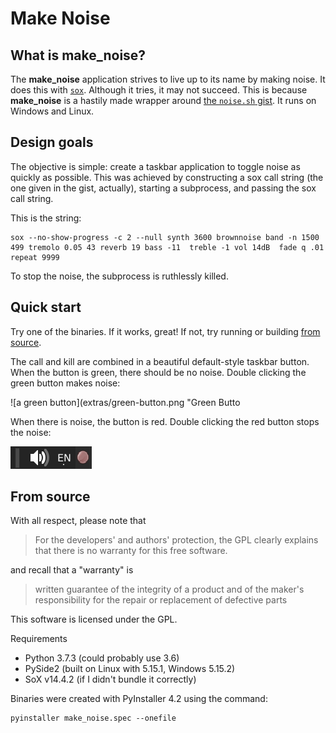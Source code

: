 # Make Noise

## What is **make_noise**?
The **make_noise** application strives to live up to its name by
making noise.  It does this with
[`sox`](http://sox.sourceforge.net/Main/HomePage).  Although it tries,
it may not succeed.  This is because **make_noise** is a hastily made
wrapper around [the `noise.sh`
gist](https://gist.github.com/xguse/6259275).  It runs on Windows and
Linux.

## Design goals
The objective is simple: create a taskbar application to toggle noise
as quickly as possible.  This was achieved by constructing a sox call
string (the one given in the gist, actually), starting a subprocess,
and passing the sox call string.

This is the string:

```
sox --no-show-progress -c 2 --null synth 3600 brownnoise band -n 1500 499 tremolo 0.05 43 reverb 19 bass -11  treble -1 vol 14dB  fade q .01 repeat 9999
```

To stop the noise, the subprocess is ruthlessly killed.

## Quick start
Try one of the binaries.  If it works, great!  If not, try running or
building [from source](#From-source).

The call and kill are combined in a beautiful default-style taskbar
button.  When the button is green, there should be no noise.  Double
clicking the green button makes noise:

![a green button](extras/green-button.png "Green Butto

When there is noise, the button is red.  Double clicking the red
button stops the noise:

![a red button](extras/red-button.png "Red Button")

## From source
With all respect, please note that

> For the developers' and authors' protection, the GPL clearly
> explains that there is no warranty for this free software.

and recall that a "warranty" is

> written guarantee of the integrity of a product and of the maker's
> responsibility for the repair or replacement of defective parts

This software is licensed under the GPL.

Requirements

- Python 3.7.3 (could probably use 3.6)
- PySide2 (built on Linux with 5.15.1, Windows 5.15.2)
- SoX v14.4.2 (if I didn't bundle it correctly)

Binaries were created with PyInstaller 4.2 using the command:

```
pyinstaller make_noise.spec --onefile
```
